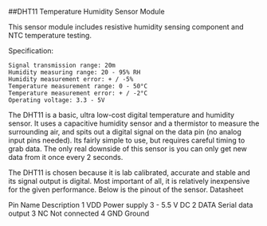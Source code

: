 
##DHT11 Temperature Humidity Sensor Module 
 
 
This sensor module includes resistive humidity sensing component and NTC temperature testing. 
 
Specification:

    Signal transmission range: 20m
    Humidity measuring range: 20 - 95% RH
    Humidity measurement error: + / -5%
    Temperature measurement range: 0 - 50°C
    Temperature measurement error: + / -2°C
    Operating voltage: 3.3 - 5V

The DHT11 is a basic, ultra low-cost digital temperature and humidity sensor. It uses a capacitive humidity sensor and a thermistor to measure the surrounding air, and spits out a digital signal on the data pin (no analog input pins needed). Its fairly simple to use, but requires careful timing to grab data. The only real downside of this sensor is you can only get new data from it once every 2 seconds.  

The DHT11 is chosen because it is lab calibrated, accurate and stable and its signal output is digital. Most important of all, it is relatively inexpensive for the given performance. Below is the pinout of the sensor. 
Datasheet

 
 Pin       	Name     	Description
 1 	 VDD 	 Power supply 3 - 5.5 V DC
 2 	 DATA 	 Serial data output
 3 	 NC 	 Not connected
 4 	 GND 	 Ground




